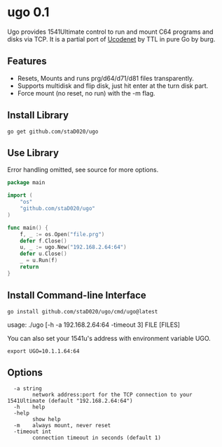 
# ugo 0.1

Ugo provides 1541Ultimate control to run and mount C64 programs and disks via TCP.
It is a partial port of [Ucodenet](https://csdb.dk/release/?id=189723) by TTL in pure Go by burg.

## Features

 - Resets, Mounts and runs prg/d64/d71/d81 files transparently.
 - Supports multidisk and flip disk, just hit enter at the turn disk part.
 - Force mount (no reset, no run) with the -m flag.

## Install Library

`go get github.com/staD020/ugo`

## Use Library

Error handling omitted, see source for more options.

```go
package main

import (
    "os"
    "github.com/staD020/ugo"
)

func main() {
    f, _ := os.Open("file.prg")
    defer f.Close()
    u, _ := ugo.New("192.168.2.64:64")
    defer u.Close()
    _ = u.Run(f)
    return
}
```

## Install Command-line Interface

`go install github.com/staD020/ugo/cmd/ugo@latest`

usage: ./ugo [-h -a 192.168.2.64:64 -timeout 3] FILE [FILES]

You can also set your 1541u's address with environment variable UGO.

`export UGO=10.1.1.64:64`

## Options

```
  -a string
    	network address:port for the TCP connection to your 1541Ultimate (default "192.168.2.64:64")
  -h	help
  -help
    	show help
  -m	always mount, never reset
  -timeout int
    	connection timeout in seconds (default 1)
```

